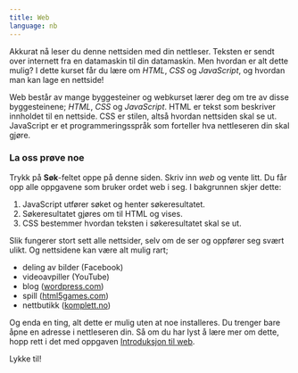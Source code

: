 ```yaml
---
title: Web
language: nb
---
```


Akkurat nå leser du denne nettsiden med din nettleser. Teksten er sendt over
internett fra en datamaskin til din datamaskin. Men hvordan er alt dette mulig?
I dette kurset får du lære om *HTML*, *CSS* og *JavaScript*, og hvordan man kan
lage en nettside!

Web består av mange byggesteiner og webkurset lærer deg om tre av disse
byggesteinene; *HTML*, *CSS* og *JavaScript*. HTML er tekst som beskriver
innholdet til en nettside. CSS er stilen, altså hvordan nettsiden skal se ut.
JavaScript er et programmeringsspråk som forteller hva nettleseren din skal
gjøre.

### La oss prøve noe
Trykk på **Søk**-feltet oppe på denne siden. Skriv inn *web* og vente litt. Du
får opp alle oppgavene som bruker ordet web i seg. I bakgrunnen skjer dette:

1. JavaScript utfører søket og henter søkeresultatet.
2. Søkeresultatet gjøres om til HTML og vises.
3. CSS bestemmer hvordan teksten i søkeresultatet skal se ut.

Slik fungerer stort sett alle nettsider, selv om de ser og oppfører seg svært
ulikt. Og nettsidene kan være alt mulig rart;

- deling av bilder (Facebook)
- videoavpiller (YouTube)
- blog ([wordpress.com](https://wordpress.com))
- spill ([html5games.com](http://html5games.com))
- nettbutikk ([komplett.no](https://www.komplett.no))

Og enda en ting, alt dette er mulig uten at noe installeres. Du trenger bare
åpne en adresse i nettleseren din. Så om du har lyst å lære mer om dette, hopp
rett i det med oppgaven
[Introduksjon til web](introduksjon_til_web/introduksjon_til_web.html).

Lykke til!
